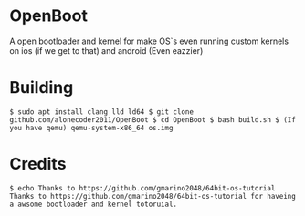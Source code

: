 # OpenBoot
A open bootloader and kernel for make OS`s even running custom kernels on ios (if we get to that) and android (Even eazzier)

# Building
`
    $ sudo apt install clang lld ld64
    $ git clone github.com/alonecoder2011/OpenBoot
    $ cd OpenBoot
    $ bash build.sh
    $ (If you have qemu) qemu-system-x86_64 os.img
`

# Credits
`
    $ echo Thanks to https://github.com/gmarino2048/64bit-os-tutorial
    Thanks to https://github.com/gmarino2048/64bit-os-tutorial for haveing a awsome bootloader and kernel totoruial.
`
